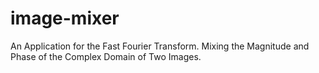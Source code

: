 # image-mixer
An Application for the Fast Fourier Transform. Mixing the Magnitude and Phase of the Complex Domain of Two Images.
